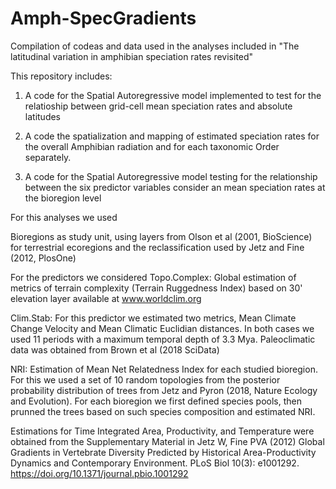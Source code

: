 # Amph-SpecGradients
Compilation of codeas and data used in the analyses included in "The latitudinal variation in amphibian speciation rates revisited"

This repository includes:
1. A code for the Spatial Autoregressive model implemented to test for the relatioship between grid-cell mean speciation rates and absolute latitudes
   
2. A code the spatialization and mapping of estimated speciation rates for the overall Amphibian radiation and for each taxonomic Order separately.
   
4. A code for the Spatial Autoregressive model testing for the relationship between the six predictor variables consider an mean speciation rates at the bioregion level

For this analyses we used

Bioregions as study unit, using layers from Olson et al (2001, BioScience) for terrestrial ecoregions and the reclassification used by Jetz and Fine (2012, PlosOne)

For the predictors we considered
Topo.Complex: Global estimation of metrics of terrain complexity (Terrain Ruggedness Index) based on 30' elevation layer available at www.worldclim.org

Clim.Stab: For this predictor we estimated two metrics, Mean Climate Change Velocity and Mean Climatic Euclidian distances. In both cases we used 11 periods with
a maximum temporal depth of 3.3 Mya. Paleoclimatic data was obtained from Brown et al (2018 SciData)

NRI: Estimation of Mean Net Relatedness Index for each studied bioregion. For this we used a set of 10 random topologies from the posterior probability 
distribution of trees from Jetz and Pyron (2018, Nature Ecology and Evolution). For each bioregion we first defined species pools, then prunned the trees 
based on such species composition and estimated NRI.

Estimations for Time Integrated Area, Productivity, and Temperature were obtained from the Supplementary Material in Jetz W, Fine PVA (2012) Global Gradients in Vertebrate Diversity Predicted by Historical Area-Productivity Dynamics and Contemporary Environment. PLoS Biol 10(3): e1001292. https://doi.org/10.1371/journal.pbio.1001292 
